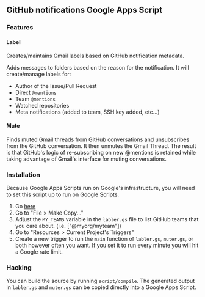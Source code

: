 ## GitHub notifications Google Apps Script

### Features

#### Label

Creates/maintains Gmail labels based on GitHub notification metadata.

Adds messages to folders based on the reason for the notification. It will create/manage labels for:

- Author of the Issue/Pull Request
- Direct `@mentions`
- Team `@mentions`
- Watched repositories
- Meta notifications (added to team, SSH key added, etc...)

#### Mute

Finds muted Gmail threads from GitHub conversations and unsubscribes from the GitHub conversation. It then unmutes the Gmail Thread. The result is that GitHub's logic of re-subscribing on new @mentions is retained while taking advantage of Gmail's interface for muting conversations.

### Installation

Because Google Apps Scripts run on Google's infrastructure, you will need to set this script up to run on Google Scripts.

1. Go [here](https://script.google.com/d/1yTtQ4bGlpsuv3lp0pWLmArzEbya4bvi_ABJ3Jn9NR8iDSAXZSwd3ynjh/edit)
1. Go to "File > Make Copy..."
1. Adjust the `MY_TEAMS` variable in the `labler.gs` file to list GitHub teams that you care about. (i.e. ["@myorg/myteam"])
1. Go to "Resources > Current Project's Triggers"
1. Create a new trigger to run the `main` function of `labler.gs`, `muter.gs`, or both however often you want. If you set it to run every minute you will hit a Google rate limit.

### Hacking

You can build the source by running `script/compile`. The generated output in `labler.gs` and `muter.gs` can be copied directly into a Google Apps Script.
